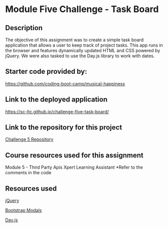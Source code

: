 # Module Five Challenge - Task Board

## Description

The objective of this assignment was to create a simple task board application that allows a user to keep track of project tasks. This app runs in the browser and features dynamically updated HTML and CSS powered by jQuery. We were also tasked to use the Day.js library to work with dates.

## Starter code provided by:
https://github.com/coding-boot-camp/musical-happiness

## Link to the deployed application

https://sc-ltc.github.io/challenge-five-task-board/

## Link to the repository for this project

[Challenge 5 Repository](https://github.com/SC-ltc/challenge-five-task-board)


## Course resources used for this assignment

Module 5 - Third Party Apis
Xpert Learning Assistant
*Refer to the comments in the code

## Resources used

[jQuery](https://jquery.com/)

[Bootstrap Modals](https://getbootstrap.com/docs/4.0/components/modal/)

[Day.js](https://day.js.org/)
